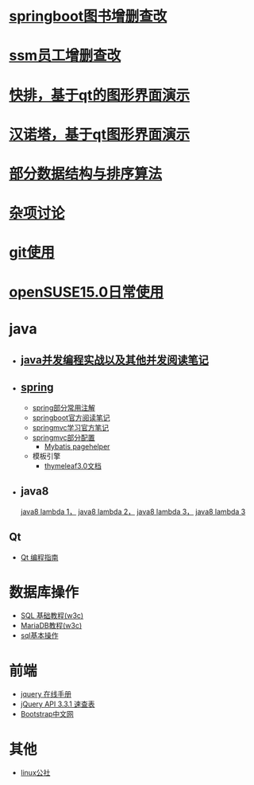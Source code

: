 
# [springboot图书增删查改](https://github.com/caiandong/springboot_ssud)
# [ssm员工增删查改](https://github.com/caiandong/my_ssud)
# [快排，基于qt的图形界面演示](https://github.com/caiandong/kuaipai)
# [汉诺塔，基于qt图形界面演示](https://github.com/caiandong/hannuota)
# [部分数据结构与排序算法](https://github.com/caiandong/datastructures)
# [杂项讨论](zaxiang.md)
# [git使用](usegit.md)
# [openSUSE15.0日常使用](/openSUSE15.0/MD.md)
# java
   * ## [java并发编程实战以及其他并发阅读笔记](java/并发.md)
   
   * ## [spring](https://spring.io)
     * [spring部分常用注解](java/spring_annotations.md)
     * [springboot官方阅读笔记](java/springboot_read.md)
     * [springmvc学习官方笔记](java/springMVC/one.md)
     * [springmvc部分配置](java/springMVC/MD.md)
       * [Mybatis pagehelper](https://github.com/pagehelper/pagehelper-spring-boot)
     * 模板引擎
       * [thymeleaf3.0文档](https://www.thymeleaf.org/doc/tutorials/3.0/usingthymeleaf.html)
   * ## java8
   
     [java8 lambda 1，](http://cr.openjdk.java.net/~briangoetz/lambda/lambda-state-final.html) 
     [java8 lambda 2，](http://cr.openjdk.java.net/~briangoetz/lambda/lambda-libraries-final.html)
     [java8 lambda 3，](http://cr.openjdk.java.net/~briangoetz/lambda/lambda-translation.html)
     [java8 lambda 3](http://zh.lucida.me/blog/java-8-lambdas-insideout-language-features)
## Qt
  * [Qt 编程指南](https://qtguide.ustclug.org)
   
# 数据库操作
   * [SQL 基础教程(w3c)](http://www.w3school.com.cn/sql)
   * [MariaDB教程(w3c)](https://www.w3cschool.cn/mariadb)
   * [sql基本操作](/sql/sql基本操作)
# 前端
  * [jquery 在线手册](http://hemin.cn/jq)
  * [jQuery API 3.3.1 速查表](http://jquery.cuishifeng.cn)
  * [Bootstrap中文网](http://www.bootcss.com)
# 其他
  * [linux公社](https://linux.linuxidc.com)
